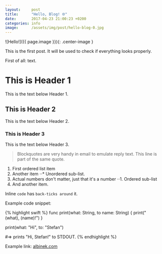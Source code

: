 ```yaml
---
layout:     post
title:      "Hello, Blog! 🌐"
date:       2017-04-23 21:00:23 +0200
categories: info
image:      /assets/img/post/hello-blog-0.jpg
---
```


![Hello!]({{ page.image }}){: .center-image }

This is the first post. It will be used to check if everything looks properly.

First of all: text.

# This is Header 1
This is the text below Header 1.

## This is Header 2
This is the text below Header 2.

### This is Header 3
This is the text below Header 3.

> Blockquotes are very handy in email to emulate reply text.
> This line is part of the same quote.

1. First ordered list item
2. Another item
⋅⋅* Unordered sub-list.
1. Actual numbers don't matter, just that it's a number
⋅⋅1. Ordered sub-list
4. And another item.

Inline `code` has `back-ticks around` it.

Example code snippet:

{% highlight swift %}
func print(what: String, to name: String) {
  print("\(what), \(name)!")
}

print(what: "Hi", to: "Stefan")

#=> prints "Hi, Stefan!" to STDOUT.
{% endhighlight %}

Example link: [albinek.com][albinekcom]

[albinekcom]: http://albinek.com
